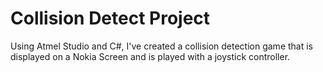 # Collision Detect Project

Using Atmel Studio and C#, I've created a collision detection game that is displayed on a Nokia Screen and is played with a joystick controller. 
